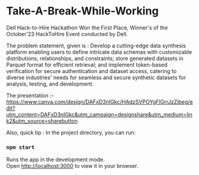 # Take-A-Break-While-Working
Dell Hack-to-Hire Hackathon
Won the First Place, Winner's of the October'23 HackToHire Event conducted by Dell.

The problem statement, given is : 
Develop a cutting-edge data synthesis platform enabling users to define intricate data schemas with customizable distributions, relationships, and constraints; store generated datasets in Parquet format for efficient retrieval; and implement token-based verification for secure authentication and dataset access, catering to diverse industries' needs for seamless and secure synthetic datasets for analysis, testing, and development.


The presentation :-
https://www.canva.com/design/DAFxD3nlGkc/HAdzSVPOYgFlGrrJzZibeg/edit?utm_content=DAFxD3nlGkc&utm_campaign=designshare&utm_medium=link2&utm_source=sharebutton



Also, quick tip :
In the project directory, you can run:
### `npm start`
Runs the app in the development mode.\
Open [http://localhost:3000](http://localhost:3000) to view it in your browser.
